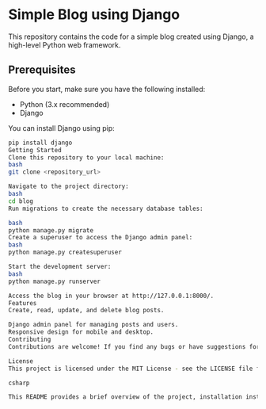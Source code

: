 # Simple Blog using Django

This repository contains the code for a simple blog created using Django, a high-level Python web framework.

## Prerequisites

Before you start, make sure you have the following installed:

- Python (3.x recommended)
- Django

You can install Django using pip:

```bash
pip install django
Getting Started
Clone this repository to your local machine:
bash
git clone <repository_url>

Navigate to the project directory:
bash
cd blog
Run migrations to create the necessary database tables:

bash
python manage.py migrate
Create a superuser to access the Django admin panel:
bash
python manage.py createsuperuser

Start the development server:
bash
python manage.py runserver

Access the blog in your browser at http://127.0.0.1:8000/.
Features
Create, read, update, and delete blog posts.

Django admin panel for managing posts and users.
Responsive design for mobile and desktop.
Contributing
Contributions are welcome! If you find any bugs or have suggestions for improvements, feel free to open an issue or submit a pull request.

License
This project is licensed under the MIT License - see the LICENSE file for details.

csharp

This README provides a brief overview of the project, installation instructions, basic usage, features, and information on contributing and licensing. You can customize it further based on your specific project requirements.
